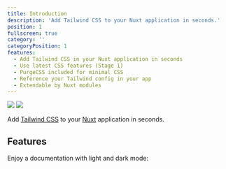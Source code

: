 ```yaml
---
title: Introduction
description: 'Add Tailwind CSS to your Nuxt application in seconds.'
position: 1
fullscreen: true
category: ''
categoryPosition: 1
features:
  - Add Tailwind CSS in your Nuxt application in seconds
  - Use latest CSS features (Stage 1)
  - PurgeCSS included for minimal CSS
  - Reference your Tailwind config in your app
  - Extendable by Nuxt modules
---
```


<img src="/preview.png" class="light-img" />
<img src="/preview-dark.png" class="dark-img" />

Add [Tailwind CSS](https://tailwindcss.com) to your [Nuxt](https://nuxtjs.org) application in seconds.

## Features

<list :items="features"></list>

<p class="flex items-center">Enjoy a documentation with light and dark mode:&nbsp;<app-color-switcher class="p-2"></app-color-switcher></p>
